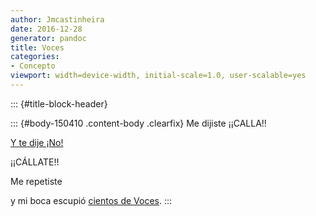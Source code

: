 ```yaml
---
author: Jmcastinheira
date: 2016-12-28
generator: pandoc
title: Voces
categories:
- Concepto
viewport: width=device-width, initial-scale=1.0, user-scalable=yes
---
```


::: {#title-block-header}

::: {#body-150410 .content-body .clearfix}
Me dijiste ¡¡CALLA!!

[Y te dije
¡No!](http://entelequia.bligoo.com/content/view/146659/Seguimos_con_el_Tibet.html)

¡¡CÁLLATE!!

Me repetiste

y mi boca escupió [cientos de
Voces](http://www.avaaz.org/es/tibet_end_the_violence/79.php/?cl=%22%22%22%22%22%2268079311%22%22%22%22%22%22).
:::
